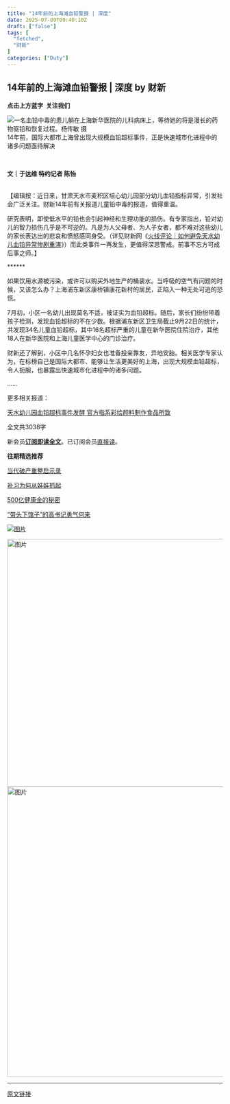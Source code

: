 ```yaml
---
title: "14年前的上海滩血铅警报 | 深度"
date: 2025-07-09T09:40:10Z
draft: ["false"]
tags: [
  "fetched",
  "财新"
]
categories: ["Duty"]
---
```

14年前的上海滩血铅警报 | 深度 by 财新
------
<div><section data-mpa-powered-by="yiban.io" data-pm-slice="0 0 []"><section powered-by="xiumi.us"><section><section powered-by="xiumi.us"><section><p><strong><span leaf="">点击上方蓝字  关注我们</span></strong></p></section></section></section></section></section><section><span leaf=""><img data-backh="433" data-backw="578" data-croporisrc="https://mmbiz.qpic.cn/sz_mmbiz_jpg/7BzN7BuDIjTPJa9hibFjJ24pbxzicJsF0I36P2VLt8icmcUGklyjg9RW1hib0nYjmRiaDd8wDr4v1PUgEIeSrTtzTHA/0?wx_fmt=jpeg&amp;from=appmsg" data-cropselx2="578" data-cropsely2="385" data-imgfileid="502823619" data-ratio="0.749665327978581" data-s="300,640" data-src="https://mmbiz.qpic.cn/sz_mmbiz_jpg/7BzN7BuDIjTPJa9hibFjJ24pbxzicJsF0I36P2VLt8icmcUGklyjg9RW1hib0nYjmRiaDd8wDr4v1PUgEIeSrTtzTHA/640?wx_fmt=jpeg&amp;from=appmsg" data-type="jpeg" data-w="747" src="https://mmbiz.qpic.cn/sz_mmbiz_jpg/7BzN7BuDIjTPJa9hibFjJ24pbxzicJsF0I36P2VLt8icmcUGklyjg9RW1hib0nYjmRiaDd8wDr4v1PUgEIeSrTtzTHA/640?wx_fmt=jpeg&amp;from=appmsg"></span><span leaf=""><span textstyle="">一名血铅中毒的患儿躺在上海新华医院的儿科病床上，等待她的将是漫长的药物驱铅和恢复过程。杨传敏 摄</span></span></section><section><section><span leaf=""><span textstyle="">14年前，国际大都市上海曾出现大规模血铅超标事件，正是快速城市化进程中的诸多问题亟待解决</span></span></section></section><section><section><section><section><section><section><p><span leaf=""><br></span></p></section></section></section><section><section><section><p><strong><span leaf="">文｜</span><span leaf="">于达维 特约记者 陈怡</span><span leaf=""><br></span><span leaf=""><br></span></strong></p></section></section></section></section></section></section><p><span leaf=""><span textstyle="">【编辑按：近日来，甘肃天水市麦积区培心幼儿园部分幼儿血铅指标异常，引发社会广泛关注。财新14年前有关报道儿童铅中毒的报道，值得重温。</span></span></p><p><span leaf=""><span textstyle="">研究表明，即使低水平的铅也会引起神经和生理功能的损伤。有专家指出，铅对幼儿的智力损伤几乎是不可逆的。凡是为人父母者、为人子女者，都不难对这些幼儿的家长表达出的悲哀和愤怒感同身受。（详见财新网《</span><a target="_blank" href="https://mp.weixin.qq.com/s?__biz=MjY2NzgwMjU0MA==&amp;mid=2650307264&amp;idx=2&amp;sn=c328a2b45a13556e3b93731516e66743&amp;scene=21#wechat_redirect" textvalue="火线评论｜如何避免天水幼儿血铅异常惨剧重演" data-itemshowtype="0" linktype="text" data-linktype="2"><span textstyle="">火线评论｜如何避免天水幼儿血铅异常惨剧重演</span></a><span textstyle="">》）而此类事件一再发生，更值得深思警戒。前事不忘方可成后事之师。】</span></span></p><p><span leaf=""><span textstyle="">******</span></span></p><p><span leaf=""><span textstyle="">如果饮用水源被污染，或许可以购买外地生产的桶装水。当呼吸的空气有问题的时候，又该怎么办？上海浦东新区康桥镇康花新村的居民，正陷入一种无处可逃的恐慌。</span></span></p><p><span leaf=""><span textstyle="">7月初，小区一名幼儿出现莫名不适，被证实为血铅超标。随后，家长们纷纷带着孩子检测，发现血铅超标的不在少数。根据浦东新区卫生局截止9月22日的统计，共发现34名儿童血铅超标，其中16名超标严重的儿童在新华医院住院治疗，其他18人在新华医院和上海儿童医学中心的门诊治疗。</span></span></p><p><span leaf=""><span textstyle="">财新还了解到，小区中几名怀孕妇女也准备投亲靠友，异地安胎。相关医学专家认为，在标榜自己是国际大都市、能够让生活更美好的上海，出现大规模血铅超标，令人扼腕，也暴露出快速城市化进程中的诸多问题。</span></span></p><p><span leaf=""><span textstyle="">……</span></span></p><p><span leaf=""><span textstyle="">更多相关报道：</span></span></p><p><span leaf=""><a target="_blank" href="https://china.caixin.com/2025-07-08/102339291.html?originReferrer=gh_caixinwang" textvalue="天水幼儿园血铅超标事件发酵 官方指系彩绘颜料制作食品所致" data-itemshowtype="0" linktype="text" data-linktype="2"><span textstyle="">天水幼儿园血铅超标事件发酵 官方指系彩绘颜料制作食品所致</span></a></span></p><section data-pm-slice="0 0 []"><span><span leaf="" data-pm-slice='1 1 ["para",{"tagName":"section","attributes":{"data-pm-slice":"0 0 []","style":"-webkit-tap-highlight-color: transparent;margin: 0px 0px 24px;padding: 0px;outline: 0px;max-width: 100%;box-sizing: border-box !important;overflow-wrap: break-word !important;color: rgba(0, 0, 0, 0.9);font-family: \"PingFang SC\", system-ui, -apple-system, BlinkMacSystemFont, \"Helvetica Neue\", \"Hiragino Sans GB\", \"Microsoft YaHei UI\", \"Microsoft YaHei\", Arial, sans-serif;font-size: 17px;font-style: normal;font-variant-ligatures: normal;font-variant-caps: normal;font-weight: 400;letter-spacing: 0.544px;orphans: 2;text-indent: 0px;text-transform: none;widows: 2;word-spacing: 0px;-webkit-text-stroke-width: 0px;white-space: normal;text-decoration-thickness: initial;text-decoration-style: initial;text-decoration-color: initial;background-color: rgb(255, 255, 255);text-align: center;"},"namespaceURI":"http://www.w3.org/1999/xhtml"},"node",{"tagName":"span","attributes":{"style":"-webkit-tap-highlight-color: transparent;margin: 0px;padding: 0px;outline: 0px;max-width: 100%;box-sizing: border-box !important;overflow-wrap: break-word !important;font-size: 16px;color: rgb(136, 136, 136);font-family: \"PingFang SC\", -apple-system-font, \"system-ui\", \"Helvetica Neue\", \"Hiragino Sans GB\", \"Microsoft YaHei UI\", \"Microsoft YaHei\", Arial, sans-serif;letter-spacing: 0.544px;widows: 1;caret-color: rgba(0, 0, 0, 0);"},"namespaceURI":"http://www.w3.org/1999/xhtml"}]'>全文共3038字</span></span></section><p><span><span leaf="">新会员</span></span><span><strong><span><span leaf=""><a target="_blank" href="https://www.caixin.com/makeorder/?data=aWQ9MTAwMzA5MDA1JnVybD1odHRwcyUzQSUyRiUyRm1hZ2F6aW5lLmNhaXhpbi5jb20lMkYyMDExLTA5LTI0JTJGMTAwMzA5MDA1Lmh0bWwmcmVjb3JkY2hhbm5lbD0xMDE0JmY9bnVsbCZjYXRlZ29yeT0xMDAzMDAwMTE7MTAwMTAzOTUyOzEwMDEwMzk1ODsxMDAzMDkwMDUmY2hhbm5lbD0xMzUmZnJvbWNoYW5uZWw9MTYsMTksMjImbWVkaWE9NSZjaGFubmVsU291cmNlPSZjbGlja2xvY2F0aW9uPXBheXdhbGwmYnV5dGltZXM9&amp;originReferrer=gh_caixinwang&amp;utm_campaign=GZH&amp;utm_medium=100309005&amp;utm_source=GZHDYY" textvalue="订阅即读全文" data-itemshowtype="0" linktype="text" data-linktype="2">订阅即读全文</a></span></span></strong></span><span><span leaf="">。已订阅会员</span></span><span><span leaf=""><a target="_blank" href="https://www.caixin.com/makeorder/?data=aWQ9MTAwMzA5MDA1JnVybD1odHRwcyUzQSUyRiUyRm1hZ2F6aW5lLmNhaXhpbi5jb20lMkYyMDExLTA5LTI0JTJGMTAwMzA5MDA1Lmh0bWwmcmVjb3JkY2hhbm5lbD0xMDE0JmY9bnVsbCZjYXRlZ29yeT0xMDAzMDAwMTE7MTAwMTAzOTUyOzEwMDEwMzk1ODsxMDAzMDkwMDUmY2hhbm5lbD0xMzUmZnJvbWNoYW5uZWw9MTYsMTksMjImbWVkaWE9NSZjaGFubmVsU291cmNlPSZjbGlja2xvY2F0aW9uPXBheXdhbGwmYnV5dGltZXM9&amp;originReferrer=gh_caixinwang&amp;utm_campaign=GZH&amp;utm_medium=100309005&amp;utm_source=GZHDYY" textvalue="直接读" data-itemshowtype="0" linktype="text" data-linktype="2">直接读</a></span></span><span><span leaf="">。</span></span></p><section><span><strong><span><span leaf="">往期精选推荐</span></span></strong></span></section><section data-pm-slice="3 4 []"><p><span leaf=""><a target="_blank" href="https://weekly.caixin.com/2025-06-27/102335535.html?originReferrer=gh_caixinwang" textvalue="当代破产重整启示录" data-itemshowtype="0" linktype="text" data-linktype="2"><span textstyle="">当代破产重整启示录</span></a></span></p><section label="Powered by 135editor.com" data-role="outer"><p><span leaf=""><a target="_blank" href="https://weekly.caixin.com/2025-06-28/102335878.html?originReferrer=gh_caixinwang" textvalue="补习为何从娃娃抓起" data-itemshowtype="0" linktype="text" data-linktype="2"><span textstyle="">补习为何从娃娃抓起</span></a></span></p><p><span leaf=""><a target="_blank" href="https://weekly.caixin.com/2025-06-14/102330402.html?originReferrer=gh_caixinwang" textvalue="500亿健康金的秘密" data-itemshowtype="0" linktype="text" data-linktype="2"><span textstyle="">500亿健康金的秘密</span></a></span></p><p><span leaf=""><a target="_blank" href="https://opinion.caixin.com/2025-07-02/102337119.html?originReferrer=gh_caixinwang" textvalue="“带头下馆子”的高书记勇气何来" data-itemshowtype="0" linktype="text" data-linktype="2"><span textstyle="">“带头下馆子”的高书记勇气何来</span></a></span></p></section></section><section><a href="https://mall.caixin.com/mall/h5/list/list.html?type=733,692,868,737&amp;sortType=goodsId&amp;channel=1022&amp;channelSource=weixin&amp;originReferrer=caixinwang" imgurl="https://mmbiz.qpic.cn/sz_mmbiz_jpg/7BzN7BuDIjSe9JthJPfJIBLpkst88EDlGcRgtaEiauScDFjyMZGt8uuG7SIXZTP3P7eLQfrUB8yNibAzKy0ib4WAw/640?wx_fmt=jpeg&amp;from=appmsg&amp;wxfrom=5&amp;wx_lazy=1&amp;tp=webp" linktype="image" tab="outerlink" target="_blank" data-linktype="1"><span><img alt="图片" data-croporisrc="https://mmbiz.qpic.cn/sz_mmbiz_jpg/7BzN7BuDIjSe9JthJPfJIBLpkst88EDlGcRgtaEiauScDFjyMZGt8uuG7SIXZTP3P7eLQfrUB8yNibAzKy0ib4WAw/0?wx_fmt=jpeg&amp;from=appmsg" data-cropselx2="578" data-cropsely2="403" data-imgfileid="502822338" data-ratio="0.6967032967032967" data-s="300,640" data-src="https://mmbiz.qpic.cn/sz_mmbiz_jpg/7BzN7BuDIjSe9JthJPfJIBLpkst88EDlGcRgtaEiauScDFjyMZGt8uuG7SIXZTP3P7eLQfrUB8yNibAzKy0ib4WAw/640?wx_fmt=jpeg&amp;from=appmsg&amp;wxfrom=5&amp;wx_lazy=1&amp;tp=webp" data-type="jpeg" data-w="910" src="https://mmbiz.qpic.cn/sz_mmbiz_jpg/7BzN7BuDIjSe9JthJPfJIBLpkst88EDlGcRgtaEiauScDFjyMZGt8uuG7SIXZTP3P7eLQfrUB8yNibAzKy0ib4WAw/640?wx_fmt=jpeg&amp;from=appmsg&amp;wxfrom=5&amp;wx_lazy=1&amp;tp=webp"></span></a></section><p><a href="https://mall.caixin.com/mall/web/product/product.html?id=733&amp;channelSource=weixin&amp;originReferrer=ad_caixinwang&amp;utm_source=GZHAD" imgurl="https://mmbiz.qpic.cn/sz_mmbiz_jpg/7BzN7BuDIjQkKxbyxziaJOTsH1I4icASsYnvvsPr1r54UwUQQJfGQqiaYE4DWeUfOqWtCovHpxsfRKMfw7JOUeImg/640?wx_fmt=other&amp;wxfrom=5&amp;wx_lazy=1&amp;wx_co=1&amp;tp=webp" linktype="image" tab="outerlink" target="_blank" data-linktype="1"><span><img data-src="https://mmbiz.qpic.cn/sz_mmbiz_jpg/7BzN7BuDIjQkKxbyxziaJOTsH1I4icASsYnvvsPr1r54UwUQQJfGQqiaYE4DWeUfOqWtCovHpxsfRKMfw7JOUeImg/640?wx_fmt=other&amp;wxfrom=5&amp;wx_lazy=1&amp;wx_co=1&amp;tp=webp" alt="图片" data-ratio="0.4351851851851852" data-s="300,640" data-type="jpeg" data-w="1080" width="578px" data-cropselx1="0" data-cropselx2="578" data-cropsely1="0" data-cropsely2="252" data-backw="578" data-backh="252" data-imgfileid="502820150" src="https://mmbiz.qpic.cn/sz_mmbiz_jpg/7BzN7BuDIjQkKxbyxziaJOTsH1I4icASsYnvvsPr1r54UwUQQJfGQqiaYE4DWeUfOqWtCovHpxsfRKMfw7JOUeImg/640?wx_fmt=other&amp;wxfrom=5&amp;wx_lazy=1&amp;wx_co=1&amp;tp=webp"></span></a><span leaf=""><img data-src="https://mmbiz.qpic.cn/mmbiz_jpg/7BzN7BuDIjTWaQicYI0BDY6vHslVglp62N4NAFPibK8iaAqrGODicSt9ovWkytXKDCOFHqj7WZr5GJgc28OawzoaDA/640?wx_fmt=other&amp;wxfrom=5&amp;wx_lazy=1&amp;wx_co=1&amp;tp=webp" alt="图片" data-ratio="0.296368989205103" data-s="300,640" data-type="jpeg" data-w="1019" width="677px" data-backw="578" data-backh="171" data-imgfileid="502820153" src="https://mmbiz.qpic.cn/mmbiz_jpg/7BzN7BuDIjTWaQicYI0BDY6vHslVglp62N4NAFPibK8iaAqrGODicSt9ovWkytXKDCOFHqj7WZr5GJgc28OawzoaDA/640?wx_fmt=other&amp;wxfrom=5&amp;wx_lazy=1&amp;wx_co=1&amp;tp=webp"></span></p><p><mp-style-type data-value="3"></mp-style-type></p></div>  
<hr>
<a href="https://mp.weixin.qq.com/s/ExRoD38G-S_IFDZ7qbGKPQ",target="_blank" rel="noopener noreferrer">原文链接</a>
